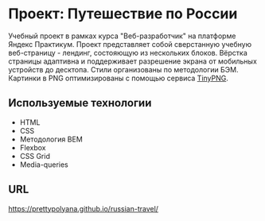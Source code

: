 # Проект: Путешествие по России

Учебный проект в рамках курса "Веб-разработчик" на платформе Яндекс Практикум.  Проект представляет собой сверстанную учебную веб-страницу - лендинг, состояющую из нескольких блоков. Вёрстка страницы адаптивна и поддерживает разрешение экрана от мобильных устройств до десктопа. Стили организованы по методологии БЭМ. Картинки в PNG оптимизированы с помощью сервиса [TinyPNG](https://tinypng.com/).

## Используемые технологии

* HTML
* CSS
* Методология BEM
* Flexbox
* CSS Grid
* Media-queries 

## URL

https://prettypolyana.github.io/russian-travel/
